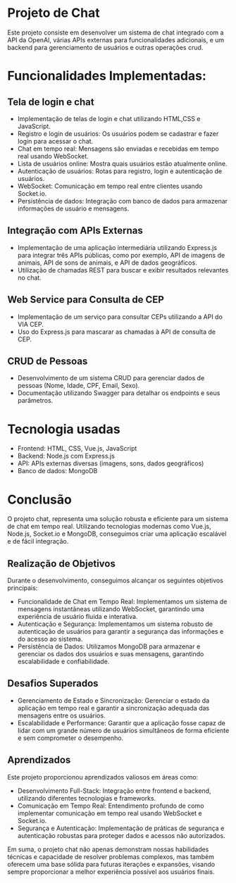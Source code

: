 # Projeto de Chat

Este projeto consiste em desenvolver um sistema de chat integrado com a API da OpenAI, várias APIs 
externas para funcionalidades adicionais, e um backend para gerenciamento de usuários e outras operações crud.

# Funcionalidades Implementadas:

## Tela de login e chat

- Implementação de telas de login e chat utilizando HTML,CSS e JavaScript.
- Registro e login de usuários: Os usuários podem se cadastrar e fazer login para acessar o chat.
- Chat em tempo real: Mensagens são enviadas e recebidas em tempo real usando WebSocket.
- Lista de usuários online: Mostra quais usuários estão atualmente online.
- Autenticação de usuários: Rotas para registro, login e autenticação de usuários.
- WebSocket: Comunicação em tempo real entre clientes usando Socket.io.
- Persistência de dados: Integração com banco de dados para armazenar informações de usuário e mensagens.

## Integração com APIs Externas

- Implementação de uma aplicação intermediária utilizando Express.js para
integrar três APIs públicas, como por exemplo, API de imagens de animais, API de sons de animais,
e API de dados geográficos.
- Utilização de chamadas REST para buscar e exibir resultados relevantes no chat.

## Web Service para Consulta de CEP

- Implementação de um serviço para consultar CEPs utilizando a API do VIA CEP.
- Uso do Express.js para mascarar as chamadas à API de consulta de CEP.

## CRUD de Pessoas

- Desenvolvimento de um sistema CRUD para gerenciar dados de pessoas (Nome, Idade, CPF, Email, Sexo).
- Documentação utilizando Swagger para detalhar os endpoints e seus parâmetros.

# Tecnologia usadas 

- Frontend: HTML, CSS, Vue.js, JavaScript
- Backend: Node.js com Express.js
- API: APIs externas diversas (imagens, sons, dados geográficos)
- Banco de dados: MongoDB

# Conclusão 

O projeto chat, representa uma solução robusta e eficiente para um sistema de chat em tempo real. Utilizando tecnologias modernas como Vue.js, Node.js, Socket.io e MongoDB, conseguimos criar uma aplicação escalável e de fácil integração.

## Realização de Objetivos

Durante o desenvolvimento, conseguimos alcançar os seguintes objetivos principais:

- Funcionalidade de Chat em Tempo Real: Implementamos um sistema de mensagens instantâneas utilizando WebSocket, garantindo uma experiência de usuário fluida e interativa.
- Autenticação e Segurança: Implementamos um sistema robusto de autenticação de usuários para garantir a segurança das informações e do acesso ao sistema.
- Persistência de Dados: Utilizamos MongoDB para armazenar e gerenciar os dados dos usuários e suas mensagens, garantindo escalabilidade e confiabilidade.

## Desafios Superados

- Gerenciamento de Estado e Sincronização: Gerenciar o estado da aplicação em tempo real e garantir a sincronização adequada das mensagens entre os usuários.
- Escalabilidade e Performance: Garantir que a aplicação fosse capaz de lidar com um grande número de usuários simultâneos de forma eficiente e sem comprometer o desempenho.

## Aprendizados

Este projeto proporcionou aprendizados valiosos em áreas como:

- Desenvolvimento Full-Stack: Integração entre frontend e backend, utilizando diferentes tecnologias e frameworks.
- Comunicação em Tempo Real: Entendimento profundo de como implementar comunicação em tempo real usando WebSocket e Socket.io.
- Segurança e Autenticação: Implementação de práticas de segurança e autenticação robustas para proteger dados e acessos não autorizados.

Em suma, o projeto chat não apenas demonstram nossas habilidades técnicas e capacidade de resolver problemas complexos, mas também oferecem uma base sólida para futuras iterações e expansões, visando sempre proporcionar a melhor experiência possível aos usuários finais.
